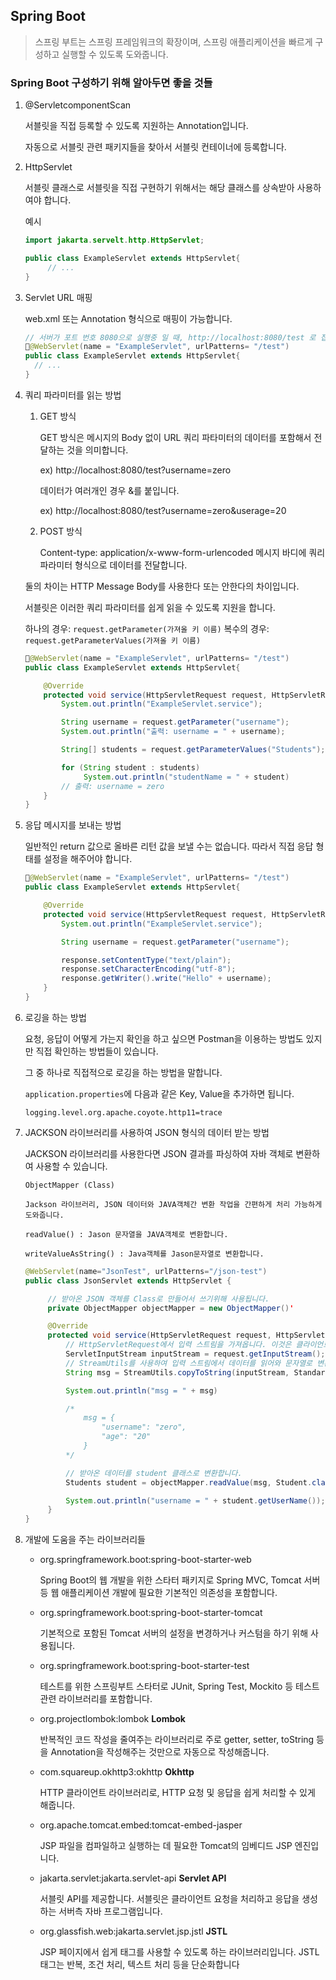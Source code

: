 ## Spring Boot

> 스프링 부트는 스프링 프레임워크의 확장이며, 스프링 애플리케이션을 빠르게 구성하고 실행할 수 있도록 도와줍니다.

### Spring Boot 구성하기 위해 알아두면 좋을 것들

1.  @ServletcomponentScan

    서블릿을 직접 등록할 수 있도록 지원하는 Annotation입니다.

    자동으로 서블릿 관련 패키지들을 찾아서 서블릿 컨테이너에 등록합니다.

2.  HttpServlet

    서블릿 클래스로 서블릿을 직접 구현하기 위해서는 해당 클래스를 상속받아 사용하여야 합니다.

    예시

    ```java
    import jakarta.servelt.http.HttpServlet;

    public class ExampleServlet extends HttpServlet{
         // ...
    }

    ```

3.  Servlet URL 매핑

    web.xml 또는 Annotation 형식으로 매핑이 가능합니다.

    ```java
    // 서버가 포트 번호 8080으로 실행중 일 때, http://localhost:8080/test 로 접근할 경우 응답을 받을 수 있습니다.
    @WebServlet(name = "ExampleServlet", urlPatterns= "/test")
    public class ExampleServlet extends HttpServlet{
      // ...
    }
    ```

4.  쿼리 파라미터를 읽는 방법

    1. GET 방식

       GET 방식은 메시지의 Body 없이 URL 쿼리 파타미터의 데이터를 포함해서 전달하는 것을 의미합니다.

       ex) http://localhost:8080/test?username=zero

       데이터가 여러개인 경우 &를 붙입니다.

       ex) http://localhost:8080/test?username=zero&userage=20

    2. POST 방식

       Content-type: application/x-www-form-urlencoded
       메시지 바디에 쿼리파라미터 형식으로 데이터를 전달합니다.

    둘의 차이는 HTTP Message Body를 사용한다 또는 안한다의 차이입니다.

    서블릿은 이러한 쿼리 파라미터를 쉽게 읽을 수 있도록 지원을 합니다.

    하나의 경우: `request.getParameter(가져올 키 이름)`
    복수의 경우: `request.getParameterValues(가져올 키 이름)`

    ```java
    @WebServlet(name = "ExampleServlet", urlPatterns= "/test")
    public class ExampleServlet extends HttpServlet{

        @Override
        protected void service(HttpServletRequest request, HttpServletResponse response) throws ServletException, IOException {
            System.out.println("ExampleServlet.service");

            String username = request.getParameter("username");
            System.out.println("출력: username = " + username);

            String[] students = request.getParameterValues("Students");

            for (String student : students)
                 System.out.println("studentName = " + student)
            // 출력: username = zero
        }
    }
    ```

5.  응답 메시지를 보내는 방법

    일반적인 return 값으로 올바른 리턴 값을 보낼 수는 없습니다. 따라서 직접 응답 형태를 설정을 해주어야 합니다.

    ```java
    @WebServlet(name = "ExampleServlet", urlPatterns= "/test")
    public class ExampleServlet extends HttpServlet{

        @Override
        protected void service(HttpServletRequest request, HttpServletResponse response) throws ServletException, IOException {
            System.out.println("ExampleServlet.service");

            String username = request.getParameter("username");

            response.setContentType("text/plain");
            response.setCharacterEncoding("utf-8");
            response.getWriter().write("Hello" + username);
        }
    }
    ```

6.  로깅을 하는 방법

    요청, 응답이 어떻게 가는지 확인을 하고 싶으면 Postman을 이용하는 방법도 있지만 직접 확인하는 방법들이 있습니다.

    그 중 하나로 직접적으로 로깅을 하는 방법을 말합니다.

    `application.properties`에 다음과 같은 Key, Value을 추가하면 됩니다.

    ```plainText
    logging.level.org.apache.coyote.http11=trace
    ```

7.  JACKSON 라이브러리를 사용하여 JSON 형식의 데이터 받는 방법

    JACKSON 라이브러리를 사용한다면 JSON 결과를 파싱하여 자바 객체로 변환하여 사용할 수 있습니다.

        ObjectMapper (Class)

        Jackson 라이브러리, JSON 데이터와 JAVA객체간 변환 작업을 간편하게 처리 가능하게 도와줍니다.

        readValue() : Jason 문자열을 JAVA객체로 변환합니다.

        writeValueAsString() : Java객체를 Jason문자열로 변환합니다.

    ```java
    @WebServlet(name="JsonTest", urlPatterns="/json-test")
    public class JsonServlet extends HttpServlet {

         // 받아온 JSON 객체를 Class로 만들어서 쓰기위해 사용됩니다.
         private ObjectMapper objectMapper = new ObjectMapper()'

         @Override
         protected void service(HttpServletRequest request, HttpServletResponse response) throws ServletException, IOException {
             // HttpServletRequest에서 입력 스트림을 가져옵니다. 이것은 클라이언트가 서블릿에게 보낸 데이터를 읽기 위해 사용됩니다.
             ServletInputStream inputStream = request.getInputStream();
             // StreamUtils를 사용하여 입력 스트림에서 데이터를 읽어와 문자열로 변환합니다. UTF-8 인코딩을 사용하여 바이트를 문자열로 디코딩합니다.
             String msg = StreamUtils.copyToString(inputStream, StandardCharsets, UTF_8);

             System.out.println("msg = " + msg)

             /*
                 msg = {
                     "username": "zero",
                     "age": "20"
                 }
             */

             // 받아온 데이터를 student 클래스로 변환합니다.
             Students student = objectMapper.readValue(msg, Student.class);

             System.out.println("username = " + student.getUserName());
         }
    }
    ```

8.  개발에 도움을 주는 라이브러리들

    - org.springframework.boot:spring-boot-starter-web

      Spring Boot의 웹 개발을 위한 스타터 패키지로 Spring MVC, Tomcat 서버 등 웹 애플리케이션 개발에 필요한 기본적인 의존성을 포함합니다.

    - org.springframework.boot:spring-boot-starter-tomcat

      기본적으로 포함된 Tomcat 서버의 설정을 변경하거나 커스텀을 하기 위해 사용됩니다.

    - org.springframework.boot:spring-boot-starter-test

      테스트를 위한 스프링부트 스타터로 JUnit, Spring Test, Mockito 등 테스트 관련 라이브러리를 포함합니다.

    - org.projectlombok:lombok **Lombok**

      반복적인 코드 작성을 줄여주는 라이브러리로 주로 getter, setter, toString 등을 Annotation을 작성해주는 것만으로 자동으로 작성해줍니다.

    - com.squareup.okhttp3:okhttp **Okhttp**

      HTTP 클라이언트 라이브러리로, HTTP 요청 및 응답을 쉽게 처리할 수 있게 해줍니다.

    - org.apache.tomcat.embed:tomcat-embed-jasper

      JSP 파일을 컴파일하고 실행하는 데 필요한 Tomcat의 임베디드 JSP 엔진입니다.

    - jakarta.servlet:jakarta.servlet-api **Servlet API**

      서블릿 API를 제공합니다. 서블릿은 클라이언트 요청을 처리하고 응답을 생성하는 서버측 자바 프로그램입니다.

    - org.glassfish.web:jakarta.servlet.jsp.jstl **JSTL**

      JSP 페이지에서 쉽게 태그를 사용할 수 있도록 하는 라이브러리입니다. JSTL 태그는 반복, 조건 처리, 텍스트 처리 등을 단순화합니다
